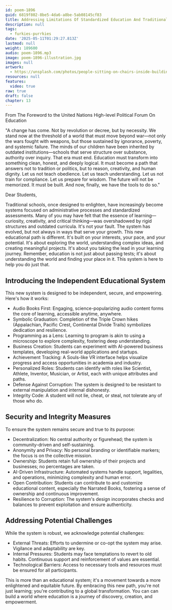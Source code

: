 ```yaml
---
id: poem-1896
guid: 6819f802-8be5-4da6-a8be-5ab08145cf83
title: Addressing Limitations Of Standardized Education And Traditional Schools
description: null
tags:
  - furkies-purrkies
date: '2025-05-11T01:29:27.813Z'
lastmod: null
weight: 189600
audio: poem-1896.mp3
image: poem-1896-illustration.jpg
images: null
artwork:
  - https://unsplash.com/photos/people-sitting-on-chairs-inside-building-0HJWobhGhJs
resources: null
features:
  video: true
raw: true
draft: false
chapter: 13
---
```


From The Foreword to the United Nations High-level Political Forum On Education

"A change has come. Not by revolution or decree, but by necessity. We stand now at the threshold of a world that must move beyond war—not only the wars fought with weapons, but those sustained by ignorance, poverty, and systemic failure.
The minds of our children have been inherited by outdated institutions—schools that serve structure over substance, authority over inquiry. That era must end. Education must transform into something clean, honest, and deeply logical. It must become a path that answers not to tradition or politics, but to reason, creativity, and human dignity.
Let us not teach obedience. Let us teach understanding.
Let us not train for compliance. Let us prepare for wisdom.
The future will not be memorized. It must be built.
And now, finally, we have the tools to do so."

Dear Students,

Traditional schools, once designed to enlighten, have increasingly become systems focused on administrative processes and standardized assessments. Many of you may have felt that the essence of learning—curiosity, creativity, and critical thinking—was overshadowed by rigid structures and outdated curricula. It's not your fault. The system has evolved, but not always in ways that serve your growth.
This new educational path is different. It's built on your interests, your pace, and your potential. It's about exploring the world, understanding complex ideas, and creating meaningful projects. It's about you taking the lead in your learning journey.
Remember, education is not just about passing tests; it's about understanding the world and finding your place in it. This system is here to help you do just that.

## Introducing the Independent Educational System
This new system is designed to be independent, secure, and empowering. Here's how it works:
- Audio Books First: Engaging, science-popularizing audio content forms the core of learning, accessible anytime, anywhere.
- Symbolic Graduation: Completion of the Triple Crown hikes (Appalachian, Pacific Crest, Continental Divide Trails) symbolizes dedication and resilience.
- Programming as a Lens: Learning to program is akin to using a microscope to explore complexity, fostering deep understanding.
- Business Creation: Students can experiment with AI-powered business templates, developing real-world applications and startups.
- Achievement Tracking: A Souls-like VR interface helps visualize progress and access opportunities in academia and industry.
- Personalized Roles: Students can identify with roles like Scientist, Athlete, Inventor, Musician, or Artist, each with unique attributes and paths.
- Defense Against Corruption: The system is designed to be resistant to external manipulation and internal dishonesty.
- Integrity Code: A student will not lie, cheat, or steal, not tolerate any of those who do.

## Security and Integrity Measures
To ensure the system remains secure and true to its purpose:
- Decentralization: No central authority or figurehead; the system is community-driven and self-sustaining.
- Anonymity and Privacy: No personal branding or identifiable markers; the focus is on the collective mission.
- Ownership: Students retain full ownership of their projects and businesses; no percentages are taken.
- AI-Driven Infrastructure: Automated systems handle support, legalities, and operations, minimizing complexity and human error.
- Open Contribution: Students can contribute to and customize educational content, especially the Narrated Books, fostering a sense of ownership and continuous improvement.
- Resilience to Corruption: The system's design incorporates checks and balances to prevent exploitation and ensure authenticity.

## Addressing Potential Challenges
While the system is robust, we acknowledge potential challenges:
- External Threats: Efforts to undermine or co-opt the system may arise. Vigilance and adaptability are key.
- Internal Pressures: Students may face temptations to revert to old habits. Continuous support and reinforcement of values are essential.
- Technological Barriers: Access to necessary tools and resources must be ensured for all participants.

This is more than an educational system; it's a movement towards a more enlightened and equitable future. By embracing this new path, you're not just learning; you're contributing to a global transformation.
You can can build a world where education is a journey of discovery, creation, and empowerment.
